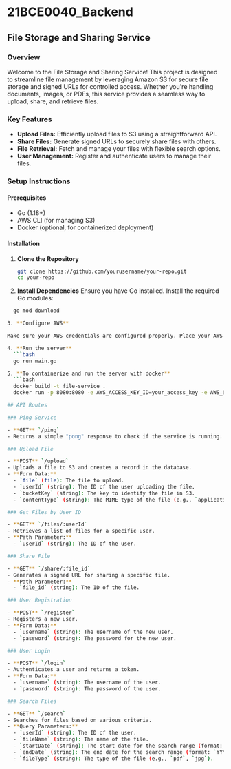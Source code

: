 # 21BCE0040_Backend


## File Storage and Sharing Service

### Overview

Welcome to the File Storage and Sharing Service! This project is designed to streamline file management by leveraging Amazon S3 for secure file storage and signed URLs for controlled access. Whether you're handling documents, images, or PDFs, this service provides a seamless way to upload, share, and retrieve files.

### Key Features

- **Upload Files:** Efficiently upload files to S3 using a straightforward API.
- **Share Files:** Generate signed URLs to securely share files with others.
- **File Retrieval:** Fetch and manage your files with flexible search options.
- **User Management:** Register and authenticate users to manage their files.

### Setup Instructions

#### Prerequisites

- Go (1.18+)
- AWS CLI (for managing S3)
- Docker (optional, for containerized deployment)

#### Installation

1. **Clone the Repository**

   ```bash
   git clone https://github.com/yourusername/your-repo.git
   cd your-repo

2. **Install Dependencies**
   Ensure you have Go installed. Install the required Go modules:
  ```bash
    go mod download 

3. **Configure AWS**

Make sure your AWS credentials are configured properly. Place your AWS credentials file (~/.aws/credentials) into the Docker container if you are using Docker.

4. **Run the server**
    ```bash
    go run main.go

5. **To containerize and run the server with docker**
    ```bash
    docker build -t file-service .
    docker run -p 8080:8080 -e AWS_ACCESS_KEY_ID=your_access_key -e AWS_SECRET_ACCESS_KEY=your_secret_key file-service

## API Routes

### Ping Service

- **GET** `/ping`
  - Returns a simple "pong" response to check if the service is running.

### Upload File

- **POST** `/upload`
  - Uploads a file to S3 and creates a record in the database.
  - **Form Data:**
    - `file` (file): The file to upload.
    - `userId` (string): The ID of the user uploading the file.
    - `bucketKey` (string): The key to identify the file in S3.
    - `contentType` (string): The MIME type of the file (e.g., `application/pdf`, `image/jpeg`).

### Get Files by User ID

- **GET** `/files/:userId`
  - Retrieves a list of files for a specific user.
  - **Path Parameter:**
    - `userId` (string): The ID of the user.

### Share File

- **GET** `/share/:file_id`
  - Generates a signed URL for sharing a specific file.
  - **Path Parameter:**
    - `file_id` (string): The ID of the file.

### User Registration

- **POST** `/register`
  - Registers a new user.
  - **Form Data:**
    - `username` (string): The username of the new user.
    - `password` (string): The password for the new user.

### User Login

- **POST** `/login`
  - Authenticates a user and returns a token.
  - **Form Data:**
    - `username` (string): The username of the user.
    - `password` (string): The password of the user.

### Search Files

- **GET** `/search`
  - Searches for files based on various criteria.
  - **Query Parameters:**
    - `userId` (string): The ID of the user.
    - `fileName` (string): The name of the file.
    - `startDate` (string): The start date for the search range (format: `YYYY-MM-DD`).
    - `endDate` (string): The end date for the search range (format: `YYYY-MM-DD`).
    - `fileType` (string): The type of the file (e.g., `pdf`, `jpg`).
